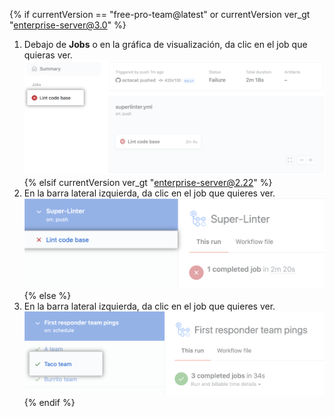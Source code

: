{% if currentVersion == "free-pro-team@latest" or currentVersion ver_gt "enterprise-server@3.0" %}
1. Debajo de **Jobs** o en la gráfica de visualización, da clic en el job que quieras ver. ![Limpiar el job de código base](/assets/images/help/repository/superlinter-lint-code-base-job-updated.png)
{% elsif currentVersion ver_gt "enterprise-server@2.22" %}
1. En la barra lateral izquierda, da clic en el job que quieres ver. ![Limpiar el job de código base](/assets/images/help/repository/superlinter-lint-code-base-job.png)
{% else %}
1. En la barra lateral izquierda, da clic en el job que quieres ver. ![Seleccionar un job de flujo de trabajo](/assets/images/help/repository/workflow-job.png)
{% endif %}
